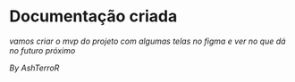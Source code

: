 
# Documentação criada

_vamos criar o mvp do projeto com algumas telas no figma e ver no que dá no futuro próximo_

*By AshTerroR*
